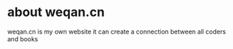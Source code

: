 # about weqan.cn
weqan.cn is my own website
it can create a connection between all coders and books 
